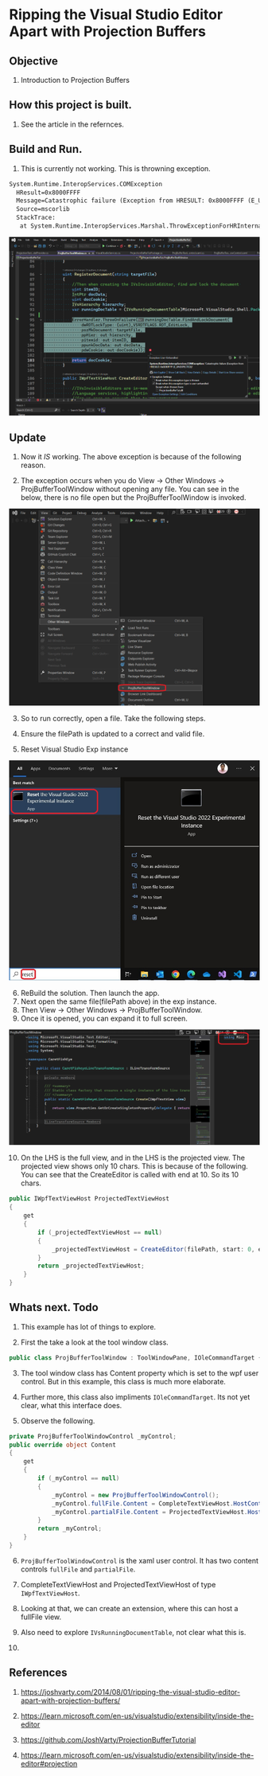 # Ripping the Visual Studio Editor Apart with Projection Buffers

## Objective
1. Introduction to Projection Buffers

## How this project is built.
1. See the article in the refernces.

## Build and Run.
1. This is currently not working. This is throwning exception.

```txt
System.Runtime.InteropServices.COMException
  HResult=0x8000FFFF
  Message=Catastrophic failure (Exception from HRESULT: 0x8000FFFF (E_UNEXPECTED))
  Source=mscorlib
  StackTrace:
   at System.Runtime.InteropServices.Marshal.ThrowExceptionForHRInternal(Int32 errorCode, IntPtr errorInfo)
```

![Exception](Images/50_50_Exception.png)

## Update
1. Now it *IS* working. The above exception is because of the following reason.

2. The exception occurs when you do View -> Other Windows -> ProjBufferToolWindow without opening any file. You can see in the below, there is no file open but the ProjBufferToolWindow is invoked.

![Tool Window with file opened](Images/51_50ToolWindow.png)

3. So to run correctly, open a file. Take the following steps.

4. Ensure the filePath is updated to a correct and valid file.

5. Reset Visual Studio Exp instance

![Reset Visual Studio Exp](../200500-VSixBlankProjectAnalysis/images/57_50_ResetVsExpIntance.jpg) 

6. ReBuild the solution. Then launch the app.
7. Next open the same file(filePath above) in the exp instance.
8. Then View -> Other Windows -> ProjBufferToolWindow.
9. Once it is opened, you can expand it to full screen.

![Correctly Opened Tool Window](Images/52_50ToolWindowReady.png)

10. On the LHS is the full view, and in the LHS is the projected view. The projected view shows only 10 chars. This is because of the following. You can see that the CreateEditor is called with end at 10. So its 10 chars.

```cs
public IWpfTextViewHost ProjectedTextViewHost
{
    get
    {
        if (_projectedTextViewHost == null)
        {
            _projectedTextViewHost = CreateEditor(filePath, start: 0, end: 10, createProjectedEditor: true);
        }
        return _projectedTextViewHost;
    }
}
```

## Whats next. Todo

1. This example has lot of things to explore.

2. First the take a look at the tool window class.

```cs
public class ProjBufferToolWindow : ToolWindowPane, IOleCommandTarget {}
```
3. The tool window class has Content property which is set to the wpf user control. But in this example, this class is much more elaborate. 

4. Further more, this class also impliments `IOleCommandTarget`. Its not yet clear, what this interface does.

5. Observe the following.

```cs
private ProjBufferToolWindowControl _myControl;
public override object Content
{
    get
    {
        if (_myControl == null)
        {
            _myControl = new ProjBufferToolWindowControl();
            _myControl.fullFile.Content = CompleteTextViewHost.HostControl; 
            _myControl.partialFile.Content = ProjectedTextViewHost.HostControl;
        }
        return _myControl;
    }
}
```

6. `ProjBufferToolWindowControl` is the xaml user control. It has two content controls `fullFile` and `partialFile`.  

7. CompleteTextViewHost and ProjectedTextViewHost of type `IWpfTextViewHost`.

8. Looking at that, we can create an extension, where this can host a fullFile view. 

9. Also need to explore `IVsRunningDocumentTable`, not clear what this is.

10. 

## References
1. https://joshvarty.com/2014/08/01/ripping-the-visual-studio-editor-apart-with-projection-buffers/

2. https://learn.microsoft.com/en-us/visualstudio/extensibility/inside-the-editor

3. https://github.com/JoshVarty/ProjectionBufferTutorial

4. https://learn.microsoft.com/en-us/visualstudio/extensibility/inside-the-editor#projection

